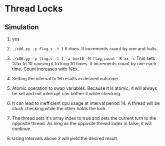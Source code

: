 
# Thread Locks

## Simulation

1. yes

2. ```./x86.py -p flag.s -t 1``` It does. It increments count by one and halts.

3. ```./x86.py -p flag.s -t 1 -a bx=10 -M flag,count -R ax -c``` This sets %bx to 10 causing it to loop 10 times. It increments count by one each time. Count increases with %bx.

4. Setting the interval to 16 results in desired outcome.

5. Atomic operation to swap variables. Because it is atomic, it will always be set and not interrupt can bother it while checking.

6. It can lead to inefficient cpu usage at interval period 14. A thread will be stuck checking while the other holds the lock.

8. The thread sets it's array index to true and sets the current turn to the opposite thread. As long as the opposite thread index in false, it will continue.

9. Using intervals above 2 will yield the desired result.
